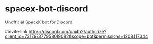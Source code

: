 # spacex-bot-discord
Unofficial SpaceX bot for Discord

#invite-link
https://discord.com/oauth2/authorize?client_id=731797377958019082&scope=bot&permissions=1208417344
